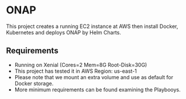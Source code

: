 # ONAP
This project creates a running EC2 instance at AWS then install Docker, Kubernetes and deploys ONAP by Helm Charts.
 	
## Requirements

- Running on Xenial (Cores=2 Mem=8G Root-Disk=30G)
- This project has tested it in AWS Region: us-east-1
- Please note that we mount an extra volume and use as default for Docker storage.
- More minimum requirements can be found examining the Playbooys.

